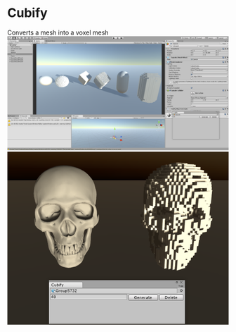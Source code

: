 # Cubify
Converts a mesh into a voxel mesh
![alt text](https://github.com/Andy-Roger/Images/blob/master/CubifyImage.png)
![alt text](https://github.com/Andy-Roger/Images/blob/master/CubifySkull.png)
